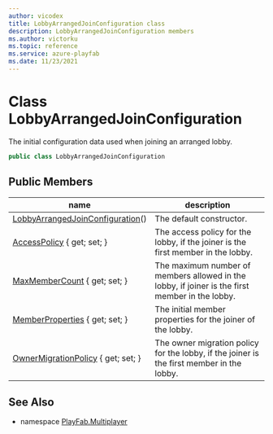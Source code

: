 ```yaml
---
author: vicodex
title: LobbyArrangedJoinConfiguration class
description: LobbyArrangedJoinConfiguration members
ms.author: victorku
ms.topic: reference
ms.service: azure-playfab
ms.date: 11/23/2021
---
```


# Class LobbyArrangedJoinConfiguration

The initial configuration data used when joining an arranged lobby.

```csharp
public class LobbyArrangedJoinConfiguration
```

## Public Members

| name | description |
| --- | --- |
| [LobbyArrangedJoinConfiguration](LobbyArrangedJoinConfiguration/LobbyArrangedJoinConfiguration.md)() | The default constructor. |
| [AccessPolicy](LobbyArrangedJoinConfiguration/AccessPolicy.md) { get; set; } | The access policy for the lobby, if the joiner is the first member in the lobby. |
| [MaxMemberCount](LobbyArrangedJoinConfiguration/MaxMemberCount.md) { get; set; } | The maximum number of members allowed in the lobby, if joiner is the first member in the lobby. |
| [MemberProperties](LobbyArrangedJoinConfiguration/MemberProperties.md) { get; set; } | The initial member properties for the joiner of the lobby. |
| [OwnerMigrationPolicy](LobbyArrangedJoinConfiguration/OwnerMigrationPolicy.md) { get; set; } | The owner migration policy for the lobby, if the joiner is the first member in the lobby. |

## See Also

* namespace [PlayFab.Multiplayer](../PlayFabMultiplayerSDK.md)


